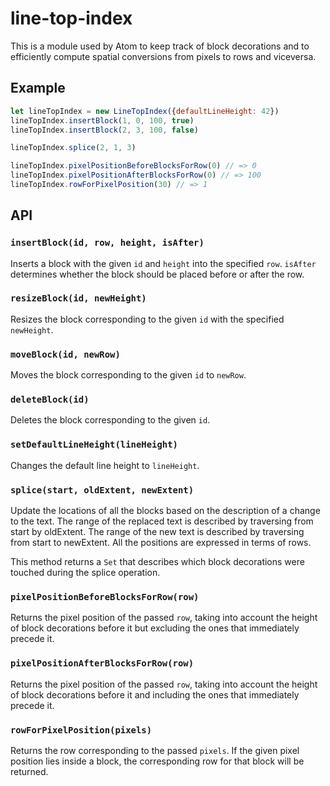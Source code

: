 # line-top-index

This is a module used by Atom to keep track of block decorations and to efficiently compute spatial conversions from pixels to rows and viceversa.

## Example

```js
let lineTopIndex = new LineTopIndex({defaultLineHeight: 42})
lineTopIndex.insertBlock(1, 0, 100, true)
lineTopIndex.insertBlock(2, 3, 100, false)

lineTopIndex.splice(2, 1, 3)

lineTopIndex.pixelPositionBeforeBlocksForRow(0) // => 0
lineTopIndex.pixelPositionAfterBlocksForRow(0) // => 100
lineTopIndex.rowForPixelPosition(30) // => 1
```

## API

### `insertBlock(id, row, height, isAfter)`

Inserts a block with the given `id` and `height` into the specified `row`. `isAfter` determines whether the block should be placed before or after the row.

### `resizeBlock(id, newHeight)`

Resizes the block corresponding to the given `id` with the specified `newHeight`.

### `moveBlock(id, newRow)`

Moves the block corresponding to the given `id` to `newRow`.

### `deleteBlock(id)`

Deletes the block corresponding to the given `id`.

### `setDefaultLineHeight(lineHeight)`

Changes the default line height to `lineHeight`.

### `splice(start, oldExtent, newExtent)`

Update the locations of all the blocks based on the description of a change to the text. The range of the replaced text is described by traversing from start by oldExtent. The range of the new text is described by traversing from start to newExtent. All the positions are expressed in terms of rows.

This method returns a `Set` that describes which block decorations were touched during the splice operation.

### `pixelPositionBeforeBlocksForRow(row)`

Returns the pixel position of the passed `row`, taking into account the height of block decorations before it but excluding the ones that immediately precede it.

### `pixelPositionAfterBlocksForRow(row)`

Returns the pixel position of the passed `row`, taking into account the height of block decorations before it and including the ones that immediately precede it.

### `rowForPixelPosition(pixels)`

Returns the row corresponding to the passed `pixels`. If the given pixel position lies inside a block, the corresponding row for that block will be returned.

